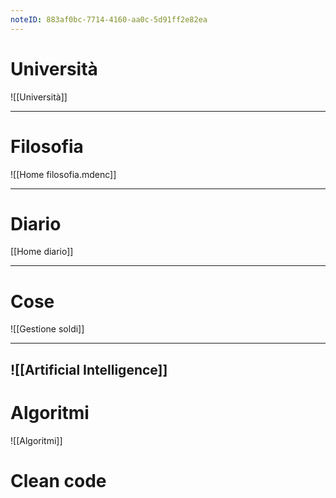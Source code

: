 ```yaml
---
noteID: 883af0bc-7714-4160-aa0c-5d91ff2e82ea
---
```

# Università
![[Università]]

---
# Filosofia
![[Home filosofia.mdenc]]

---
# Diario
[[Home diario]]

---
# Cose
![[Gestione soldi]]

---
![[Artificial Intelligence]]
---
# Algoritmi
![[Algoritmi]]


# Clean code
 